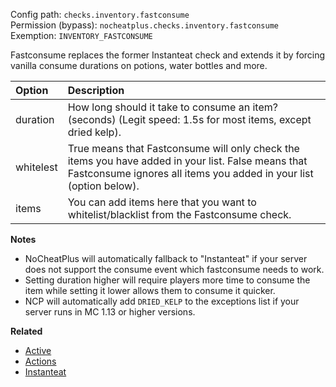 Config path: `checks.inventory.fastconsume`  
Permission (bypass): `nocheatplus.checks.inventory.fastconsume`  
Exemption: `INVENTORY_FASTCONSUME`  

Fastconsume replaces the former Instanteat check and extends it by forcing vanilla consume durations on potions, water bottles and more.

| Option              | Description |
| :------------------ | :---------- |
| duration            | How long should it take to consume an item? (seconds) (Legit speed: 1.5s for most items, except dried kelp). |
| whitelest           | True means that Fastconsume will only check the items you have  added in your list. False means that Fastconsume ignores all items you added in your list (option below). |
| items               | You can add items here that you want to whitelist/blacklist from the Fastconsume check. |

**Notes**
* NoCheatPlus will automatically fallback to "Instanteat" if your server does not support the consume event which fastconsume needs to work.
* Setting duration higher will require players more time to consume the item while setting it lower allows them to consume it quicker.
* NCP will automatically add `DRIED_KELP` to the exceptions list if your server runs in MC 1.13 or higher versions.

**Related**
* [Active](https://github.com/Updated-NoCheatPlus/Docs/blob/master/Settings/General.md#active)
* [Actions](https://github.com/Updated-NoCheatPlus/Docs/blob/master/Settings/General.md#actions)
* [Instanteat](https://github.com/Updated-NoCheatPlus/Docs/blob/master/Settings/Checks/%5BInventory%5D-Instanteat.md)
